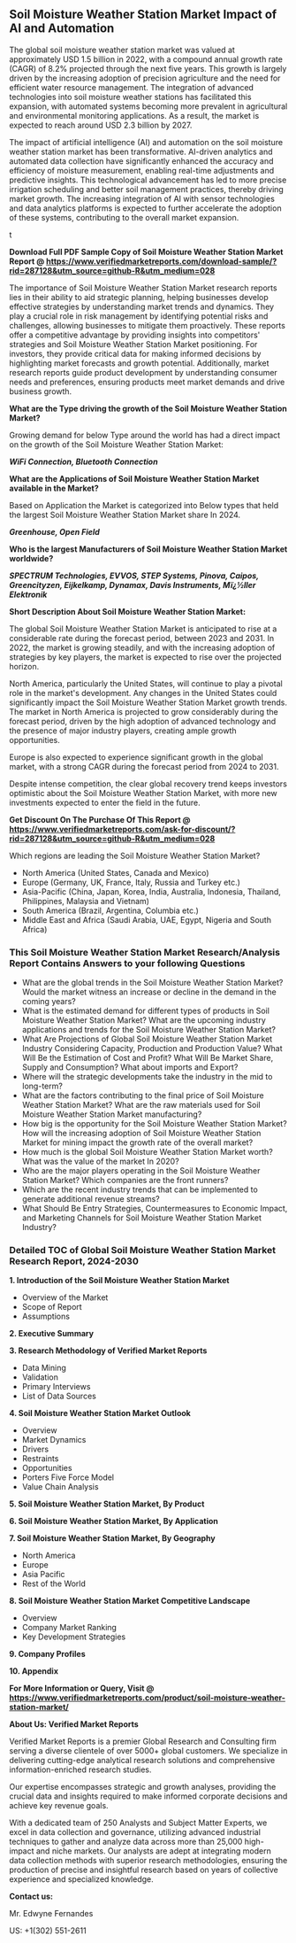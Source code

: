 <h2>Soil Moisture Weather Station Market Impact of AI and Automation</h2><p>The global soil moisture weather station market was valued at approximately USD 1.5 billion in 2022, with a compound annual growth rate (CAGR) of 8.2% projected through the next five years. This growth is largely driven by the increasing adoption of precision agriculture and the need for efficient water resource management. The integration of advanced technologies into soil moisture weather stations has facilitated this expansion, with automated systems becoming more prevalent in agricultural and environmental monitoring applications. As a result, the market is expected to reach around USD 2.3 billion by 2027.</p><p>The impact of artificial intelligence (AI) and automation on the soil moisture weather station market has been transformative. AI-driven analytics and automated data collection have significantly enhanced the accuracy and efficiency of moisture measurement, enabling real-time adjustments and predictive insights. This technological advancement has led to more precise irrigation scheduling and better soil management practices, thereby driving market growth. The increasing integration of AI with sensor technologies and data analytics platforms is expected to further accelerate the adoption of these systems, contributing to the overall market expansion.</p>t</p><p id="" class=""><strong>Download Full PDF Sample Copy of Soil Moisture Weather Station Market Report @ <a href="https://www.verifiedmarketreports.com/download-sample/?rid=287128&utm_source=github-R&utm_medium=028" target="_blank">https://www.verifiedmarketreports.com/download-sample/?rid=287128&utm_source=github-R&utm_medium=028</a></strong></p><p>The importance of&nbsp;Soil Moisture Weather Station Market research reports lies in their ability to aid strategic planning, helping businesses develop effective strategies by understanding market trends and dynamics. They play a crucial role in risk management by identifying potential risks and challenges, allowing businesses to mitigate them proactively. These reports offer a competitive advantage by providing insights into competitors' strategies and Soil Moisture Weather Station Market positioning. For investors, they provide critical data for making informed decisions by highlighting market forecasts and growth potential. Additionally, market research reports guide product development by understanding consumer needs and preferences, ensuring products meet market demands and drive business growth.</p><p><strong>What are the&nbsp;Type driving the growth of the Soil Moisture Weather Station Market?</strong></p><p id="" class="">Growing demand for below Type around the world has had a direct impact on the growth of the Soil Moisture Weather Station Market:</p><em><strong>WiFi Connection, Bluetooth Connection</strong></em></p><strong>What are the&nbsp;Applications&nbsp;of Soil Moisture Weather Station Market available in the Market?</strong></p><p id="" class="">Based on Application the Market is categorized into Below types that held the largest Soil Moisture Weather Station Market share In 2024.</p><em><strong>Greenhouse, Open Field</strong></em></p><strong>Who is the largest Manufacturers of Soil Moisture Weather Station Market worldwide?</strong></p><p><em><strong>SPECTRUM Technologies, EVVOS, STEP Systems, Pinova, Caipos, Greencityzen, Eijkelkamp, Dynamax, Davis Instruments, Mï¿½ller Elektronik</strong></em></p><p id="" class=""><strong>Short Description About Soil Moisture Weather Station Market:</strong></p><p>The global Soil Moisture Weather Station Market is anticipated to rise at a considerable rate during the forecast period, between 2023 and 2031. In 2022, the market is growing steadily, and with the increasing adoption of strategies by key players, the market is expected to rise over the projected horizon.</p><p>North America, particularly the United States, will continue to play a pivotal role in the market's development. Any changes in the United States could significantly impact the Soil Moisture Weather Station Market growth trends. The market in North America is projected to grow considerably during the forecast period, driven by the high adoption of advanced technology and the presence of major industry players, creating ample growth opportunities.</p><p>Europe is also expected to experience significant growth in the global market, with a strong CAGR during the forecast period from 2024 to 2031.</p><p>Despite intense competition, the clear global recovery trend keeps investors optimistic about the Soil Moisture Weather Station Market, with more new investments expected to enter the field in the future.</p><p id="" class=""><strong>Get Discount On The Purchase Of This Report @ <a href="https://www.verifiedmarketreports.com/ask-for-discount/?rid=287128&utm_source=github-R&utm_medium=028" target="_blank">https://www.verifiedmarketreports.com/ask-for-discount/?rid=287128&utm_source=github-R&utm_medium=028</a></strong></p>Which regions are leading the Soil Moisture Weather Station Market?</p><ul><li>North America (United States, Canada and Mexico)</li><li>Europe (Germany, UK, France, Italy, Russia and Turkey etc.)</li><li>Asia-Pacific (China, Japan, Korea, India, Australia, Indonesia, Thailand, Philippines, Malaysia and Vietnam)</li><li>South America (Brazil, Argentina, Columbia etc.)</li><li>Middle East and Africa (Saudi Arabia, UAE, Egypt, Nigeria and South Africa)</li></ul><h3 id="" class="">This Soil Moisture Weather Station Market Research/Analysis Report Contains Answers to your following Questions</h3><ul><li>What are the global trends in the Soil Moisture Weather Station Market? Would the market witness an increase or decline in the demand in the coming years?</li><li>What is the estimated demand for different types of products in Soil Moisture Weather Station Market? What are the upcoming industry applications and trends for the Soil Moisture Weather Station Market?</li><li>What Are Projections of Global Soil Moisture Weather Station Market Industry Considering Capacity, Production and Production Value? What Will Be the Estimation of Cost and Profit? What Will Be Market Share, Supply and Consumption? What about imports and Export?</li><li>Where will the strategic developments take the industry in the mid to long-term?</li><li>What are the factors contributing to the final price of Soil Moisture Weather Station Market? What are the raw materials used for Soil Moisture Weather Station Market manufacturing?</li><li>How big is the opportunity for the Soil Moisture Weather Station Market? How will the increasing adoption of Soil Moisture Weather Station Market for mining impact the growth rate of the overall market?</li><li>How much is the global Soil Moisture Weather Station Market worth? What was the value of the market In 2020?</li><li>Who are the major players operating in the Soil Moisture Weather Station Market? Which companies are the front runners?</li><li>Which are the recent industry trends that can be implemented to generate additional revenue streams?</li><li>What Should Be Entry Strategies, Countermeasures to Economic Impact, and Marketing Channels for Soil Moisture Weather Station Market Industry?</li></ul><h3 id="" class="">Detailed TOC of Global Soil Moisture Weather Station Market Research Report, 2024-2030</h3><p id="" class=""><strong>1. Introduction of the Soil Moisture Weather Station Market</strong></p><ul><li>Overview of the Market</li><li>Scope of Report</li><li>Assumptions</li></ul><p id="" class=""><strong>2. Executive Summary</strong></p><p id="" class=""><strong>3. Research Methodology of Verified Market Reports</strong></p><ul><li>Data Mining</li><li>Validation</li><li>Primary Interviews</li><li>List of Data Sources</li></ul><p id="" class=""><strong>4. Soil Moisture Weather Station Market Outlook</strong></p><ul><li>Overview</li><li>Market Dynamics</li><li>Drivers</li><li>Restraints</li><li>Opportunities</li><li>Porters Five Force Model</li><li>Value Chain Analysis</li></ul><p id="" class=""><strong>5. Soil Moisture Weather Station Market, By Product</strong></p><p id="" class=""><strong>6. Soil Moisture Weather Station Market, By Application</strong></p><p id="" class=""><strong>7. Soil Moisture Weather Station Market, By Geography</strong></p><ul><li>North America</li><li>Europe</li><li>Asia Pacific</li><li>Rest of the World</li></ul><p id="" class=""><strong>8. Soil Moisture Weather Station Market Competitive Landscape</strong></p><ul><li>Overview</li><li>Company Market Ranking</li><li>Key Development Strategies</li></ul><p id="" class=""><strong>9. Company Profiles</strong></p><p id="" class=""><strong>10. Appendix</strong></p><p id="" class=""><strong>For More Information or Query, Visit @ <a href="https://www.verifiedmarketreports.com/product/soil-moisture-weather-station-market/" target="_blank">https://www.verifiedmarketreports.com/product/soil-moisture-weather-station-market/</a></strong></p><p id="" class=""><strong>About Us: Verified Market Reports</strong></p><p id="" class="">Verified Market Reports is a premier Global Research and Consulting firm serving a diverse clientele of over 5000+ global customers. We specialize in delivering cutting-edge analytical research solutions and comprehensive information-enriched research studies.</p><p id="" class="">Our expertise encompasses strategic and growth analyses, providing the crucial data and insights required to make informed corporate decisions and achieve key revenue goals.</p><p id="" class="">With a dedicated team of 250 Analysts and Subject Matter Experts, we excel in data collection and governance, utilizing advanced industrial techniques to gather and analyze data across more than 25,000 high-impact and niche markets. Our analysts are adept at integrating modern data collection methods with superior research methodologies, ensuring the production of precise and insightful research based on years of collective experience and specialized knowledge.</p><p id="" class=""><strong>Contact us:</strong></p><p id="" class="">Mr. Edwyne Fernandes</p><p id="" class="">US: +1(302) 551-2611</p>